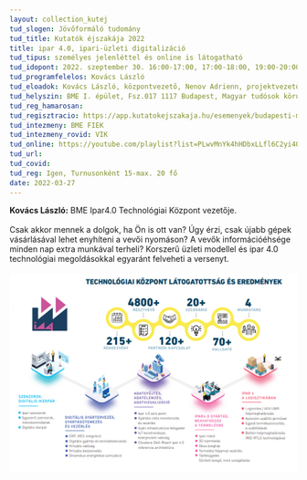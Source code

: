 ```yaml
---
layout: collection_kutej
tud_slogen: Jövőformáló tudomány
tud_title: Kutatók éjszakája 2022
title: ipar 4.0, ipari-üzleti digitalizáció
tud_tipus: személyes jelenléttel és online is látogatható
tud_idopont: 2022. szeptember 30. 16:00-17:00, 17:00-18:00, 19:00-20:00, 2022. október 1. video
tud_programfelelos: Kovács László
tud_eloadok: Kovács László, központvezető, Nenov Adrienn, projektvezető, demonstrátorok Szabó Bálint, Tkalcec Péter
tud_helyszin: BME I. épület, Fsz.017 1117 Budapest, Magyar tudósok körútja 2.
tud_reg_hamarosan:
tud_regisztracio: https://app.kutatokejszakaja.hu/esemenyek/budapesti-muszaki-es-gazdasagtudomanyi-egyetem/ipar-40-ipari-uzleti-digitalizacio
tud_intezmeny: BME FIEK
tud_intezmeny_rovid: VIK
tud_online: https://youtube.com/playlist?list=PLwvMnYk4hHDbxLLfl6C2yi4O5UcCYSbdv
tud_url:
tud_covid:
tud_reg: Igen, Turnusonként 15-max. 20 fő
date: 2022-03-27
---
```


<b>Kovács László:</b> 
BME Ipar4.0 Technológiai Központ vezetője.
<br><br>
Csak akkor mennek a dolgok, ha Ön is ott van? Úgy érzi, csak újabb gépek vásárlásával lehet enyhíteni a vevői nyomáson? A vevők információéhsége minden nap extra munkával terheli? Korszerű üzleti modellel és ipar 4.0 technológiai megoldásokkal egyaránt felveheti a versenyt.
<br><br>
<img src="images/ipar4TK_eredmenyek_v2.png" max-width="500" class="center">